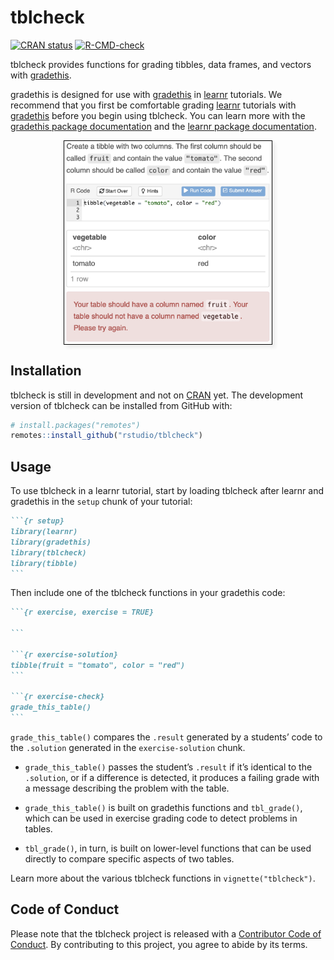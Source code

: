 
<!-- README.md is generated from README.Rmd. Please edit that file -->

# tblcheck

<!-- badges: start -->

[![CRAN
status](https://www.r-pkg.org/badges/version/tblcheck)](https://CRAN.R-project.org/package=tblcheck)
[![R-CMD-check](https://github.com/rstudio/tblcheck/workflows/R-CMD-check/badge.svg)](https://github.com/rstudio/tblcheck/actions)
<!-- [![](http://cranlogs.r-pkg.org/badges/last-month/tblcheck?color=blue)](https://cran.r-project.org/package=tblcheck) -->
<!-- badges: end -->

tblcheck provides functions for grading tibbles, data frames, and
vectors with [gradethis](https://pkgs.rstudio.com/gradethis/).

gradethis is designed for use with
[gradethis](https://pkgs.rstudio.com/gradethis/) in
[learnr](https://rstudio.github.io/learnr/) tutorials. We recommend that
you first be comfortable grading
[learnr](https://rstudio.github.io/learnr/) tutorials with
[gradethis](https://pkgs.rstudio.com/gradethis/) before you begin using
tblcheck. You can learn more with the [gradethis package
documentation](https://pkgs.rstudio.com/gradethis/) and the [learnr
package documentation](https://rstudio.github.io/learnr/).

<img src="man/figures/screenshot.png" alt="A screenshot of the tblcheck package in action. An exercise starts with the following instructions: 'Create a tibble with two columns. The first column should be called &quot;fruit&quot; and contain the value &quot;tomato&quot;. The second column should be called &quot;color&quot; and contain the value &quot;red&quot;.' The student has entered the following code: 'tibble(vegetable = &quot;tomato&quot;, color = &quot;red&quot;)'. The tblcheck package generates the following message: 'Your table should have a column named &quot;fruit&quot;. Your table should not have a column named &quot;vegetable&quot;. Please try again.'" style="border: 1px solid black; box-shadow: 5px 5px 5px #eee; max-width: 66%; display: block; margin: 1em auto;">

## Installation

<!-- You can install the released version of tblcheck from [CRAN](https://CRAN.R-project.org) with: -->
<!-- ``` r -->
<!-- install.packages("tblcheck") -->
<!-- ``` -->

tblcheck is still in development and not on
[CRAN](https://CRAN.R-project.org) yet. The development version of
tblcheck can be installed from GitHub with:

``` r
# install.packages("remotes")
remotes::install_github("rstudio/tblcheck")
```

## Usage

To use tblcheck in a learnr tutorial, start by loading tblcheck after
learnr and gradethis in the `setup` chunk of your tutorial:

```` markdown
```{r setup}
library(learnr)
library(gradethis)
library(tblcheck)
library(tibble)
```
````

Then include one of the tblcheck functions in your gradethis code:

```` markdown
```{r exercise, exercise = TRUE}

```

```{r exercise-solution}
tibble(fruit = "tomato", color = "red")
```

```{r exercise-check}
grade_this_table()
```
````

`grade_this_table()` compares the `.result` generated by a students’
code to the `.solution` generated in the `exercise-solution` chunk.

-   `grade_this_table()` passes the student’s `.result` if it’s
    identical to the `.solution`, or if a difference is detected, it
    produces a failing grade with a message describing the problem with
    the table.

-   `grade_this_table()` is built on gradethis functions and
    `tbl_grade()`, which can be used in exercise grading code to detect
    problems in tables.

-   `tbl_grade()`, in turn, is built on lower-level functions that can
    be used directly to compare specific aspects of two tables.

Learn more about the various tblcheck functions in
`vignette("tblcheck")`.

## Code of Conduct

Please note that the tblcheck project is released with a [Contributor
Code of
Conduct](https://contributor-covenant.org/version/2/0/CODE_OF_CONDUCT.html).
By contributing to this project, you agree to abide by its terms.
